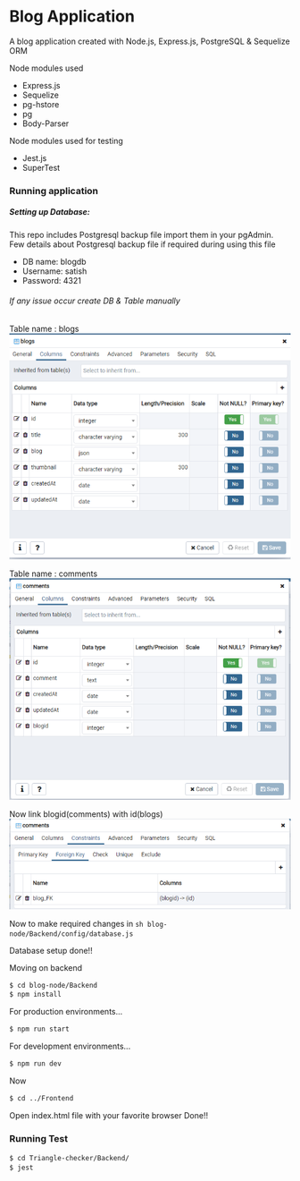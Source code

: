 # Blog Application

A blog application created with Node.js, Express.js, PostgreSQL & Sequelize ORM

Node modules used
  - Express.js
  - Sequelize 
  - pg-hstore
  - pg
  - Body-Parser

Node modules used for testing
  - Jest.js
  - SuperTest

### Running application

##### Setting up Database:

This repo includes Postgresql backup file import them in your pgAdmin. Few details about Postgresql backup file if required during using this file
- DB name: blogdb
- Username: satish
- Password: 4321


###### If any issue occur create DB & Table manually

Table name : blogs
![](Images/blog-tabel.png)

Table name : comments
![](Images/comment-tabel.png)

Now link blogid(comments) with id(blogs)
![](Images/relationship.png)

Now to make required changes in ```sh blog-node/Backend/config/database.js  ```

Database setup done!!

Moving on backend

```sh
$ cd blog-node/Backend
$ npm install
```

For production environments...

```sh
$ npm run start
```

For development environments...

```sh
$ npm run dev
```
Now
```sh
$ cd ../Frontend
```
Open index.html file with your favorite browser
Done!!

### Running Test

```sh
$ cd Triangle-checker/Backend/
$ jest
```

